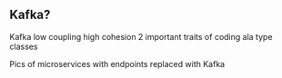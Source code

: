 ## Kafka?

Kafka low coupling high cohesion 2 important traits of coding ala type classes



Pics of microservices with endpoints replaced with Kafka